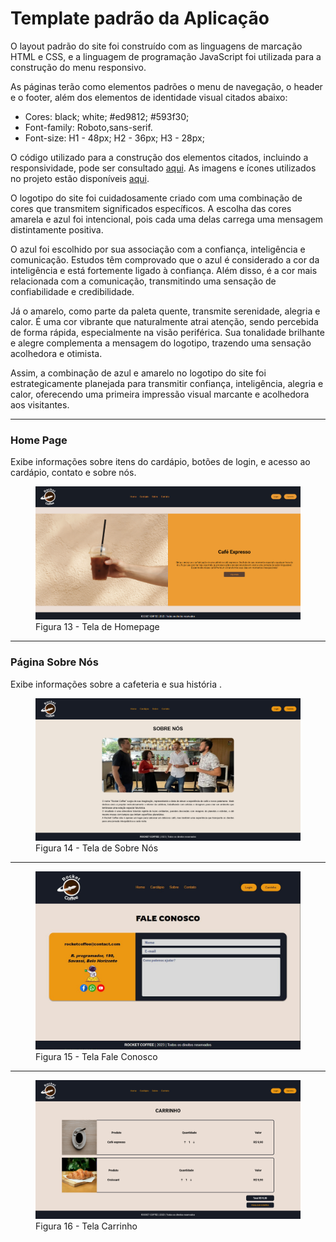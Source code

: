 # Template padrão da Aplicação

O layout padrão do site foi construído com as linguagens de marcação HTML e CSS, e a linguagem de programação JavaScript foi utilizada para a construção do menu responsivo.

As páginas terão como elementos padrões o menu de navegação, o header e o footer, além dos elementos de identidade visual citados abaixo:

<ul>
<li>Cores: black; white; #ed9812; #593f30; </li>
<li>Font-family: Roboto,sans-serif.</li>
<li>Font-size: H1 - 48px; H2 - 36px; H3 - 28px;  </li>
</ul>
  
O código utilizado para a construção dos elementos citados, incluindo a responsividade, pode ser consultado <a href="https://github.com/ICEI-PUC-Minas-PMV-ADS/pmv-ads-2023-2-e1-proj-web-t1-expresso-virtual/tree/main/codigo-fonte">aqui</a>. As imagens e ícones utilizados no projeto estão disponíveis <a href="https://github.com/ICEI-PUC-Minas-PMV-ADS/pmv-ads-2023-2-e1-proj-web-t1-expresso-virtual/tree/main/documentos/img">aqui</a>.

<p>O logotipo do site foi cuidadosamente criado com uma combinação de cores que transmitem significados específicos. A escolha das cores amarela e azul foi intencional, pois cada uma delas carrega uma mensagem distintamente positiva.

O azul foi escolhido por sua associação com a confiança, inteligência e comunicação. Estudos têm comprovado que o azul é considerado a cor da inteligência e está fortemente ligado à confiança. Além disso, é a cor mais relacionada com a comunicação, transmitindo uma sensação de confiabilidade e credibilidade.

Já o amarelo, como parte da paleta quente, transmite serenidade, alegria e calor. É uma cor vibrante que naturalmente atrai atenção, sendo percebida de forma rápida, especialmente na visão periférica. Sua tonalidade brilhante e alegre complementa a mensagem do logotipo, trazendo uma sensação acolhedora e otimista.

Assim, a combinação de azul e amarelo no logotipo do site foi estrategicamente planejada para transmitir confiança, inteligência, alegria e calor, oferecendo uma primeira impressão visual marcante e acolhedora aos visitantes. </p>
<hr>
<h3><b>Home Page</b></h3>
<p>Exibe informações sobre itens do cardápio, botões de login, e acesso ao cardápio, contato e sobre nós.</p>
<figure> 
  <img src="img/home page.png">
  <figcaption> Figura 13 - Tela de Homepage
</figure> 
<hr>
<h3><b>Página Sobre Nós</b></h3>
<p>Exibe informações sobre a cafeteria e sua história .</p>
<figure> 
  <img src="img/SobreNos.png">
  <figcaption>Figura 14 - Tela de Sobre Nós    
</figure> 
<hr>

<figure> 
  <img src="img/FaleConosco.JPG">
    <figcaption>Figura 15 - Tela Fale Conosco
</figure> 
<hr>
<figure> 
  <img src="img/Carrinho.png">
    <figcaption>Figura 16 - Tela Carrinho
</figure> 
